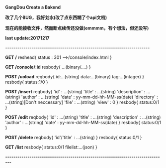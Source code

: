 **GangDou Create a Bakend**


**改了几个BUG，我好划水(改了点东西糊了个api文档)**


**现在的能接收文件，然而断点续传还没做(emmmm，有个想法，但还没写)**


**last update:20171217**


**-----------------------------------------------------------------------**


**GET /**
            reshead{
                status : 301
                -->/console/index.html
            }

**GET /console/:id**
            resbody{
                ...(binary/....)
            }

**POST /uoload**
            reqbody{
                id:...(string)
                data:...(binary)
                tag:...(intager)
            }
            resbody{
                status:1/0
            }


**POST /insert**
            reqbody{
                'id' : ...(string)
                'title' : ...(string)
                'description' : ...(string)
                'author' : ...(string)
                'date' : yy-mm-dd-hh-MM-ss(date)
                'directory' : ...(string)[Don't neccessary]
                'file' : ...(string)
                'view' : 0
            }
            resbody{
                status:0/1
            }


**POST /edit**
            reqbody{
                'id' : ...(string)
                'title' : ...(string)
                'description' : ...(string)
                'author' : ...(string)
                'date' : yy-mm-dd-hh-MM-ss(date)
            }
            resbody{
                status:0/1
            }


**POST /delete**
            reqbody{
                'id'/'title' : ...(string)
            }
            resbody{
                status:0/1
            }


**GET /list**
            resbody{
                status:0/1
                filelist:...(json)
            }


**-------------------------------------------------------------------------------**














